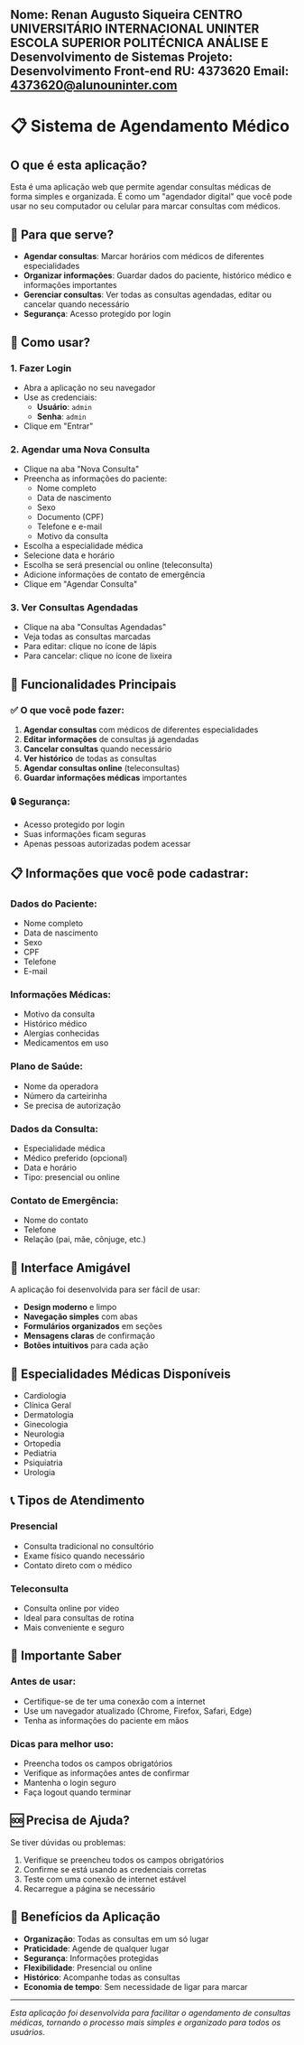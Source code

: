 Nome: Renan Augusto Siqueira
CENTRO UNIVERSITÁRIO INTERNACIONAL UNINTER
ESCOLA SUPERIOR POLITÉCNICA
ANÁLISE E Desenvolvimento de Sistemas
Projeto: Desenvolvimento Front-end
RU: 4373620
Email: 4373620@alunouninter.com
-------
# 📋 Sistema de Agendamento Médico

## O que é esta aplicação?

Esta é uma aplicação web que permite agendar consultas médicas de forma simples e organizada. É como um "agendador digital" que você pode usar no seu computador ou celular para marcar consultas com médicos.

## 🎯 Para que serve?

- **Agendar consultas**: Marcar horários com médicos de diferentes especialidades
- **Organizar informações**: Guardar dados do paciente, histórico médico e informações importantes
- **Gerenciar consultas**: Ver todas as consultas agendadas, editar ou cancelar quando necessário
- **Segurança**: Acesso protegido por login

## 🚀 Como usar?

### 1. **Fazer Login**
- Abra a aplicação no seu navegador
- Use as credenciais:
  - **Usuário**: `admin`
  - **Senha**: `admin`
- Clique em "Entrar"

### 2. **Agendar uma Nova Consulta**
- Clique na aba "Nova Consulta"
- Preencha as informações do paciente:
  - Nome completo
  - Data de nascimento
  - Sexo
  - Documento (CPF)
  - Telefone e e-mail
  - Motivo da consulta
- Escolha a especialidade médica
- Selecione data e horário
- Escolha se será presencial ou online (teleconsulta)
- Adicione informações de contato de emergência
- Clique em "Agendar Consulta"

### 3. **Ver Consultas Agendadas**
- Clique na aba "Consultas Agendadas"
- Veja todas as consultas marcadas
- Para editar: clique no ícone de lápis
- Para cancelar: clique no ícone de lixeira

## 📱 Funcionalidades Principais

### ✅ **O que você pode fazer:**

1. **Agendar consultas** com médicos de diferentes especialidades
2. **Editar informações** de consultas já agendadas
3. **Cancelar consultas** quando necessário
4. **Ver histórico** de todas as consultas
5. **Agendar consultas online** (teleconsultas)
6. **Guardar informações médicas** importantes

### 🔒 **Segurança:**
- Acesso protegido por login
- Suas informações ficam seguras
- Apenas pessoas autorizadas podem acessar

## 📋 Informações que você pode cadastrar:

### **Dados do Paciente:**
- Nome completo
- Data de nascimento
- Sexo
- CPF
- Telefone
- E-mail

### **Informações Médicas:**
- Motivo da consulta
- Histórico médico
- Alergias conhecidas
- Medicamentos em uso

### **Plano de Saúde:**
- Nome da operadora
- Número da carteirinha
- Se precisa de autorização

### **Dados da Consulta:**
- Especialidade médica
- Médico preferido (opcional)
- Data e horário
- Tipo: presencial ou online

### **Contato de Emergência:**
- Nome do contato
- Telefone
- Relação (pai, mãe, cônjuge, etc.)

## 🎨 Interface Amigável

A aplicação foi desenvolvida para ser fácil de usar:
- **Design moderno** e limpo
- **Navegação simples** com abas
- **Formulários organizados** em seções
- **Mensagens claras** de confirmação
- **Botões intuitivos** para cada ação

## 🔧 Especialidades Médicas Disponíveis

- Cardiologia
- Clínica Geral
- Dermatologia
- Ginecologia
- Neurologia
- Ortopedia
- Pediatria
- Psiquiatria
- Urologia

## 📞 Tipos de Atendimento

### **Presencial**
- Consulta tradicional no consultório
- Exame físico quando necessário
- Contato direto com o médico

### **Teleconsulta**
- Consulta online por vídeo
- Ideal para consultas de rotina
- Mais conveniente e seguro

## 🚨 Importante Saber

### **Antes de usar:**
- Certifique-se de ter uma conexão com a internet
- Use um navegador atualizado (Chrome, Firefox, Safari, Edge)
- Tenha as informações do paciente em mãos

### **Dicas para melhor uso:**
- Preencha todos os campos obrigatórios
- Verifique as informações antes de confirmar
- Mantenha o login seguro
- Faça logout quando terminar

## 🆘 Precisa de Ajuda?

Se tiver dúvidas ou problemas:
1. Verifique se preencheu todos os campos obrigatórios
2. Confirme se está usando as credenciais corretas
3. Teste com uma conexão de internet estável
4. Recarregue a página se necessário

## 🎯 Benefícios da Aplicação

- **Organização**: Todas as consultas em um só lugar
- **Praticidade**: Agende de qualquer lugar
- **Segurança**: Informações protegidas
- **Flexibilidade**: Presencial ou online
- **Histórico**: Acompanhe todas as consultas
- **Economia de tempo**: Sem necessidade de ligar para marcar

---

*Esta aplicação foi desenvolvida para facilitar o agendamento de consultas médicas, tornando o processo mais simples e organizado para todos os usuários.*
